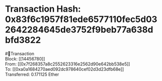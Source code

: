 
Transaction Hash: 0x83f6c1957f81ede6577110fec5d032642284645de3752f9beb77a638dbfd3822
====================================================================================
  
#💸Transaction  
Block: [[14456780]]  
From: [[0x7f268357a8c2552623316e2562d90e642bb538e5]]  
To: [[0xa0a1684270aed092dc978640cef02d3d23dfb68e]]  
Transferred: 0.171125 Ether